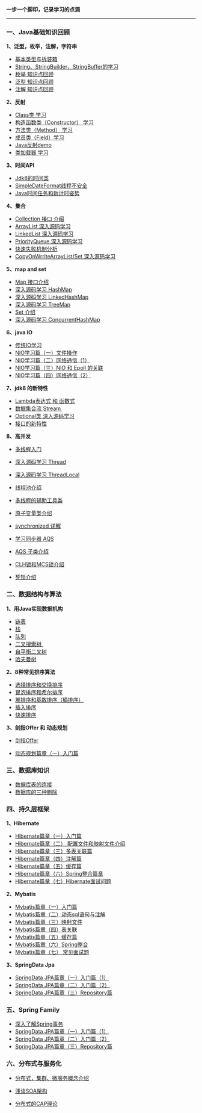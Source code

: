 **一步一个脚印，记录学习的点滴**

------



### 一、Java基础知识回顾

**1、泛型，枚举，注解，字符串**

- <a href="https://github.com/jogin666/blog/blob/master/resource/java/%E5%9F%BA%E6%9C%AC%E7%B1%BB%E5%9E%8B%E4%B8%8E%E6%8B%86%E8%A3%85%E7%AE%B1.md">基本类型与拆装箱</a>
- <a href="https://github.com/jogin666/blog/blob/master/resource/java/%E5%AD%97%E7%AC%A6%E4%B8%B2%E6%AF%94%E8%BE%83.md">String、StringBuilder、StringBuffer的学习</a>
- <a href="https://github.com/jogin666/blog/blob/master/resource/java/%E6%9E%9A%E4%B8%BE.md">枚举 知识点回顾</a>
- <a href="https://github.com/jogin666/blog/blob/master/resource/java/%E6%B3%9B%E5%9E%8B.md">泛型 知识点回顾</a>
- <a href="https://github.com/jogin666/blog/blob/master/resource/java/%E6%B3%A8%E8%A7%A3.md">注解 知识点回顾</a>



**2、反射**

- <a href="https://github.com/jogin666/blog/blob/master/resource/java/%E5%8F%8D%E5%B0%84/Class.md">Class类 学习</a>
- <a href="https://github.com/jogin666/blog/blob/master/resource/java/%E5%8F%8D%E5%B0%84/Constructor.md">构造函数类（Constructor） 学习</a>
- <a href="https://github.com/jogin666/blog/blob/master/resource/java/%E5%8F%8D%E5%B0%84/Method.md">方法类（Method） 学习</a>
- <a href="https://github.com/jogin666/blog/blob/master/resource/java/%E5%8F%8D%E5%B0%84/Field.md">成员类（Field）学习</a>
- <a href="https://github.com/jogin666/blog/blob/master/resource/java/%E5%8F%8D%E5%B0%84/%E5%8F%8D%E5%B0%84.md">Java反射demo</a>
- <a href="https://github.com/jogin666/blog/blob/master/resource/java/%E5%8F%8D%E5%B0%84/%E7%B1%BB%E5%8A%A0%E8%BD%BD%E5%99%A8.md">类加载器 学习</a>



**3、时间API**

- <a href="https://github.com/jogin666/blog/blob/master/resource/java/%E6%97%B6%E9%97%B4API/Java%E6%97%B6%E9%97%B4%E7%B1%BB%20%E7%AE%80%E5%8D%95%E5%AD%A6%E4%B9%A0.md">Jdk8的时间类</a>
- <a href="https://github.com/jogin666/blog/blob/master/resource/java/%E6%97%B6%E9%97%B4API/SimpleDateFormat%E7%BA%BF%E7%A8%8B%E4%B8%8D%E5%AE%89%E5%85%A8.md">SimpleDateFormat线程不安全</a>
- <a href="https://github.com/jogin666/blog/blob/master/resource/java/%E6%97%B6%E9%97%B4API/Java%E6%97%B6%E9%97%B4%E4%BB%BB%E5%8A%A1%E5%92%8C%E8%AE%A1%E6%97%B6.md">Java时间任务和新计时姿势</a>



**4、集合**

- <a href="https://github.com/jogin666/blog/blob/master/resource/java/%E9%9B%86%E5%90%88/Collection.md">Collection 接口 介绍</a>
- <a href="https://github.com/jogin666/blog/blob/master/resource/java/%E9%9B%86%E5%90%88/ArrayList.md">ArrayList 深入源码学习</a>
- <a href="https://github.com/jogin666/blog/blob/master/resource/java/%E9%9B%86%E5%90%88/LinkedList.md">LinkedList 深入源码学习</a>
- <a href="https://github.com/jogin666/blog/blob/master/resource/java/%E9%9B%86%E5%90%88/PriorityQueue.md">PriorityQueue 深入源码学习</a>
- <a href="https://github.com/jogin666/blog/blob/master/resource/java/%E9%9B%86%E5%90%88/fast-fail.md">快速失败机制分析</a>
- <a href="https://github.com/jogin666/blog/blob/master/resource/java/%E9%9B%86%E5%90%88/CopyOnWriteArrayList(Set).md">CopyOnWrriteArrayList/Set 深入源码学习</a>



**5、map and set**

- <a href="https://github.com/jogin666/blog/blob/master/resource/java/map%20and%20set/Map.md">Map 接口介绍</a>
- <a href="https://github.com/jogin666/blog/blob/master/resource/java/map%20and%20set/HashMap.md">深入源码学习 HashMap</a>
- <a href="https://github.com/jogin666/blog/blob/master/resource/java/map%20and%20set/LinkedHashMap.md">深入源码学习 LinkedHashMap</a>
- <a href="https://github.com/jogin666/blog/blob/master/resource/java/map%20and%20set/TreeMap.md">深入源码学习 TreeMap</a>
- <a href="https://github.com/jogin666/blog/blob/master/resource/java/map%20and%20set/Set.md">Set 介绍</a>
- <a href="https://github.com/jogin666/blog/blob/master/resource/java/map%20and%20set/ConcurrentHashMap.md">深入源码学习 ConcurrentHashMap</a>



**6、java IO**

- <a href="https://github.com/jogin666/blog/blob/master/resource/java/IO/%E4%BC%A0%E7%BB%9FIO%E7%B3%BB%E7%BB%9F%E5%AD%A6%E4%B9%A0.md">传统IO学习</a>
- <a href="https://github.com/jogin666/blog/blob/master/resource/java/IO/NIO%E5%AD%A6%E4%B9%A0%E7%AF%87%EF%BC%88%E4%B8%80%EF%BC%89%E6%96%87%E4%BB%B6%E6%93%8D%E4%BD%9C.md">NIO学习篇（一）文件操作</a>
- <a href="https://github.com/jogin666/blog/blob/master/resource/java/IO/NIO%E5%AD%A6%E4%B9%A0%E7%AF%87%EF%BC%88%E4%BA%8C%EF%BC%89%E7%BD%91%E7%BB%9C%E9%80%9A%E4%BF%A1(1).md">NIO学习篇（二）网络通信（1）</a>
- <a href="https://github.com/jogin666/blog/blob/master/resource/java/IO/NIO%E5%AD%A6%E4%B9%A0%E7%AF%87%EF%BC%88%E5%9B%9B%EF%BC%89NIO%26epoll%E8%AE%B2%E8%A7%A3.md">NIO学习篇（三）NIO 和 Epoll 的关联</a>
- <a href="https://github.com/jogin666/blog/blob/master/resource/java/IO/NIO%E5%AD%A6%E4%B9%A0%E7%AF%87%EF%BC%88%E4%B8%89%EF%BC%89%E7%BD%91%E7%BB%9C%E9%80%9A%E4%BF%A1(2).md">NIO学习篇（四）网络通信（2）</a>



**7、jdk8 的新特性**

- <a href="https://github.com/jogin666/blog/blob/master/resource/java/jdk8%E7%9A%84%E6%96%B0%E7%89%B9%E6%80%A7/Lambda%E5%92%8C%E5%87%BD%E6%95%B0%E5%BC%8F.md">Lambda表达式 和 函数式</a>
- <a href="https://github.com/jogin666/blog/blob/master/resource/java/jdk8%E7%9A%84%E6%96%B0%E7%89%B9%E6%80%A7/Stream.md">数据集合流 Stream </a>
- <a href="https://github.com/jogin666/blog/blob/master/resource/java/jdk8%E7%9A%84%E6%96%B0%E7%89%B9%E6%80%A7/Optional.md">Optional类 深入源码学习</a>
- <a href="https://github.com/jogin666/blog/blob/master/resource/java/jdk8%E7%9A%84%E6%96%B0%E7%89%B9%E6%80%A7/%E6%8E%A5%E5%8F%A3%E7%9A%84%E5%8F%98%E5%8C%96.md">接口的新特性</a>



**8、高并发**

- <a href="https://github.com/jogin666/blog/blob/master/resource/java/%E5%B9%B6%E5%8F%91/%E5%A4%9A%E7%BA%BF%E7%A8%8B/%E5%A4%9A%E7%BA%BF%E7%A8%8B%E5%85%A5%E9%97%A8.md">多线程入门</a>
- <a href="https://github.com/jogin666/blog/blob/master/resource/java/%E5%B9%B6%E5%8F%91/%E5%A4%9A%E7%BA%BF%E7%A8%8B/Thread%E6%B7%B1%E5%85%A5%E6%BA%90%E7%A0%81%E5%AD%A6%E4%B9%A0.md">深入源码学习 Thread</a>
- <a href="https://github.com/jogin666/blog/blob/master/resource/java/%E5%B9%B6%E5%8F%91/%E5%A4%9A%E7%BA%BF%E7%A8%8B/LocalThread%E5%AD%A6%E4%B9%A0.md">深入源码学习 ThreadLocal</a>
- <a href="https://github.com/jogin666/blog/blob/master/resource/java/%E5%B9%B6%E5%8F%91/%E5%A4%9A%E7%BA%BF%E7%A8%8B/%E7%BA%BF%E7%A8%8B%E6%B1%A0.md">线程池介绍</a>
- <a href="https://github.com/jogin666/blog/blob/master/resource/java/%E5%B9%B6%E5%8F%91/%E5%A4%9A%E7%BA%BF%E7%A8%8B/%E5%A4%9A%E7%BA%BF%E7%A8%8B%E7%9A%84%E8%BE%85%E5%8A%A9%E5%B7%A5%E5%85%B7%E7%B1%BB.md">多线程的辅助工具类</a>
- <a href="https://github.com/jogin666/blog/blob/master/resource/java/%E5%B9%B6%E5%8F%91/%E5%A4%9A%E7%BA%BF%E7%A8%8B/%E5%8E%9F%E5%AD%90%E5%8F%98%E9%87%8F%E7%B1%BB(Atomic)%E5%AD%A6%E4%B9%A0.md">原子变量类介绍</a>



- <a href="https://github.com/jogin666/blog/blob/master/resource/java/%E5%B9%B6%E5%8F%91/%E9%94%81/synchronized%E8%AF%A6%E8%A7%A3.md">synchronized 详解</a>
- <a href="https://github.com/jogin666/blog/blob/master/resource/java/%E5%B9%B6%E5%8F%91/%E9%94%81/AbstractQueuedSynchronizer%E8%AF%A6%E8%A7%A3.md">学习同步器 AQS</a>
- <a href="https://github.com/jogin666/blog/blob/master/resource/java/%E5%B9%B6%E5%8F%91/%E9%94%81/AQS%E5%AD%90%E9%94%81%E4%BB%8B%E7%BB%8D.md">AQS 子类介绍</a>
- <a href="https://github.com/jogin666/blog/blob/master/resource/java/%E5%B9%B6%E5%8F%91/%E9%94%81/CLH%E9%94%81%E5%92%8CMCS%E9%94%81.md">CLH锁和MCS锁介绍</a>
- <a href="https://github.com/jogin666/blog/blob/master/resource/java/%E5%B9%B6%E5%8F%91/%E9%94%81/%E6%AD%BB%E9%94%81%E4%BB%8B%E7%BB%8D.md">死锁介绍</a>



### 二、数据结构与算法

**1、用Java实现数据机构**

- <a href="https://github.com/jogin666/blog/blob/master/resource/%E6%95%B0%E6%8D%AE%E7%BB%93%E6%9E%84/%E9%93%BE%E8%A1%A8.md">链表</a>
- <a href="https://github.com/jogin666/blog/blob/master/resource/%E6%95%B0%E6%8D%AE%E7%BB%93%E6%9E%84/%E6%A0%88.md">栈</a>
- <a href="https://github.com/jogin666/blog/blob/master/resource/%E6%95%B0%E6%8D%AE%E7%BB%93%E6%9E%84/%E9%98%9F%E5%88%97.md">队列</a>
- <a href="https://github.com/jogin666/blog/blob/master/resource/%E6%95%B0%E6%8D%AE%E7%BB%93%E6%9E%84/%E4%BA%8C%E5%8F%89%E6%8E%92%E5%BA%8F%E6%A0%91.md">二叉搜索树 </a>
- <a href="https://github.com/jogin666/blog/blob/master/resource/%E6%95%B0%E6%8D%AE%E7%BB%93%E6%9E%84/%E8%87%AA%E5%B9%B3%E8%A1%A1%E4%BA%8C%E5%8F%89%E6%A0%91.md">自平衡二叉树</a>
- <a href="https://github.com/jogin666/blog/blob/master/resource/%E6%95%B0%E6%8D%AE%E7%BB%93%E6%9E%84/%E5%93%88%E5%A4%AB%E6%9B%BC%E6%A0%91.md">哈夫曼树</a>



**2、8种常见排序算法**

- <a href="https://github.com/jogin666/Solution/blob/master/8%E7%A7%8D%E6%8E%92%E5%BA%8F%E7%AE%97%E6%B3%95/select%E5%92%8Cswap.md">选择排序和交换排序</a>
- <a href="https://github.com/jogin666/Solution/blob/master/8%E7%A7%8D%E6%8E%92%E5%BA%8F%E7%AE%97%E6%B3%95/bubble%E5%92%8Cshell.md">冒泡排序和希尔排序</a>
- <a href="https://github.com/jogin666/Solution/blob/master/8%E7%A7%8D%E6%8E%92%E5%BA%8F%E7%AE%97%E6%B3%95/heap%E5%92%8Cbase.md">堆排序和基数排序（桶排序）</a>
- <a href="https://github.com/jogin666/Solution/blob/master/8%E7%A7%8D%E6%8E%92%E5%BA%8F%E7%AE%97%E6%B3%95/insert.md">插入排序</a>
- <a href="https://github.com/jogin666/Solution/blob/master/8%E7%A7%8D%E6%8E%92%E5%BA%8F%E7%AE%97%E6%B3%95/quick.md">快速排序</a>



**3、剑指Offer 和 动态规划**

- <a href="https://github.com/jogin666/Solution">剑指Offer</a>

- <a href="https://github.com/jogin666/Solution/blob/master/%E5%8A%A8%E6%80%81%E8%A7%84%E5%88%92/%E5%8A%A8%E6%80%81%E8%A7%84%E5%88%92%E7%AF%87%E7%AB%A0%EF%BC%88%E4%B8%80%EF%BC%89%E5%85%A5%E9%97%A8%E7%AF%87.md">动态规划篇章（一）入门篇</a>



### 三、数据库知识

- <a href="https://github.com/jogin666/blog/blob/master/resource/%E6%95%B0%E6%8D%AE%E5%BA%93%E7%9F%A5%E8%AF%86/%E6%95%B0%E6%8D%AE%E5%BA%93%E8%A1%A8%E7%9A%84%E8%BF%9E%E6%8E%A5.md">数据库表的连接</a>
- <a href="https://github.com/jogin666/blog/blob/master/resource/%E6%95%B0%E6%8D%AE%E5%BA%93%E7%9F%A5%E8%AF%86/%E6%95%B0%E6%8D%AE%E5%BA%93%E7%9A%84%E4%B8%89%E7%A7%8D%E5%88%A0%E9%99%A4%E6%96%B9%E5%BC%8F.md">数据库的三种删除</a>



### 四、持久层框架

**1、Hibernate**

- <a href="https://github.com/jogin666/blog/blob/master/resource/%E6%8C%81%E4%B9%85%E5%B1%82%E6%A1%86%E6%9E%B6/Hibernate/Hibernate%E7%AF%87%E7%AB%A0%EF%BC%88%E4%B8%80%EF%BC%89%E5%85%A5%E9%97%A8%E7%AF%87.md">Hibernate篇章（一）入门篇</a>
- <a href="https://github.com/jogin666/blog/blob/master/resource/%E6%8C%81%E4%B9%85%E5%B1%82%E6%A1%86%E6%9E%B6/Hibernate/Hibernate%E7%AF%87%E7%AB%A0%EF%BC%88%E4%BA%8C%EF%BC%89%E9%85%8D%E7%BD%AE%E3%80%81%E6%98%A0%E5%B0%84%E6%96%87%E4%BB%B6%E7%AF%87.md">Hibernate篇章（二） 配置文件和映射文件介绍</a>
- <a href="https://github.com/jogin666/blog/blob/master/resource/%E6%8C%81%E4%B9%85%E5%B1%82%E6%A1%86%E6%9E%B6/Hibernate/Hibernate%E7%AF%87%E7%AB%A0%EF%BC%88%E4%B8%89%EF%BC%89%E5%A4%9A%E8%A1%A8%E5%85%B3%E8%81%94%E7%AF%87.md">Hibernate篇章（三）多表关联篇</a>
- <a href="https://github.com/jogin666/blog/blob/master/resource/%E6%8C%81%E4%B9%85%E5%B1%82%E6%A1%86%E6%9E%B6/Hibernate/Hibernate%E7%AF%87%E7%AB%A0%EF%BC%88%E5%9B%9B%EF%BC%89%E6%B3%A8%E8%A7%A3%E7%AF%87.md">Hibernate篇章（四）注解篇</a>
- <a href="https://github.com/jogin666/blog/blob/master/resource/%E6%8C%81%E4%B9%85%E5%B1%82%E6%A1%86%E6%9E%B6/Hibernate/Hibernate%E7%AF%87%E7%AB%A0%EF%BC%88%E4%BA%94%EF%BC%89%E7%BC%93%E5%AD%98%E7%AF%87.md">Hibernate篇章（五）缓存篇</a>
- <a href="https://github.com/jogin666/blog/blob/master/resource/%E6%8C%81%E4%B9%85%E5%B1%82%E6%A1%86%E6%9E%B6/Hibernate/Hibernate%E7%AF%87%E7%AB%A0%EF%BC%88%E5%85%AD%EF%BC%89Spring%E6%95%B4%E5%90%88%E7%AF%87%E7%AB%A0.md">Hibernate篇章（六）Spring整合篇章</a>
- <a href="https://github.com/jogin666/blog/blob/master/resource/%E6%8C%81%E4%B9%85%E5%B1%82%E6%A1%86%E6%9E%B6/Hibernate/Hibernate%E7%AF%87%E7%AB%A0%EF%BC%88%E4%B8%83%EF%BC%89%E9%9D%A2%E8%AF%95%E9%97%AE%E9%A2%98.md">Hibernate篇章（七）Hibernate面试问题</a>



**2、Mybatis**

- <a href="https://github.com/jogin666/blog/blob/master/resource/%E6%8C%81%E4%B9%85%E5%B1%82%E6%A1%86%E6%9E%B6/Mybatis/Mybatis%E7%AF%87%E7%AB%A0%EF%BC%88%E4%B8%80%EF%BC%89%E5%85%A5%E9%97%A8%E7%AF%87.md">Mybatis篇章（一）入门篇</a>
- <a href="https://github.com/jogin666/blog/blob/master/resource/%E6%8C%81%E4%B9%85%E5%B1%82%E6%A1%86%E6%9E%B6/Mybatis/Mybatis%E7%AF%87%E7%AB%A0%EF%BC%88%E4%BA%8C%EF%BC%89%E5%8A%A8%E6%80%81sql%E4%B8%8E%E6%B3%A8%E8%A7%A3.md">Mybatis篇章（二）动态sql语句与注解</a>
- <a href="https://github.com/jogin666/blog/blob/master/resource/%E6%8C%81%E4%B9%85%E5%B1%82%E6%A1%86%E6%9E%B6/Mybatis/Mybatis%E7%AF%87%E7%AB%A0%EF%BC%88%E4%B8%89%EF%BC%89%E6%98%A0%E5%B0%84%E6%96%87%E4%BB%B6.md">Mybatis篇章（三）映射文件</a>
- <a href="https://github.com/jogin666/blog/blob/master/resource/%E6%8C%81%E4%B9%85%E5%B1%82%E6%A1%86%E6%9E%B6/Mybatis/Mybatis%E7%AF%87%E7%AB%A0%EF%BC%88%E5%9B%9B%EF%BC%89%E8%A1%A8%E5%85%B3%E8%81%94.md">Mybatis篇章（四）表关联</a>
- <a href="https://github.com/jogin666/blog/blob/master/resource/%E6%8C%81%E4%B9%85%E5%B1%82%E6%A1%86%E6%9E%B6/Mybatis/Mybatis%E7%AF%87%E7%AB%A0%EF%BC%88%E4%BA%94%EF%BC%89%E7%BC%93%E5%AD%98%E7%AF%87.md">Mybatis篇章（五）缓存篇</a>
- <a href="https://github.com/jogin666/blog/blob/master/resource/%E6%8C%81%E4%B9%85%E5%B1%82%E6%A1%86%E6%9E%B6/Mybatis/Mybatis%E7%AF%87%E7%AB%A0%EF%BC%88%E5%85%AD%EF%BC%89spring%E6%95%B4%E5%90%88.md">Mybatis篇章（六）Spring整合</a>
- <a href="https://github.com/jogin666/blog/blob/master/resource/%E6%8C%81%E4%B9%85%E5%B1%82%E6%A1%86%E6%9E%B6/Mybatis/Mybatis%E7%AF%87%E7%AB%A0%EF%BC%88%E4%B8%83%EF%BC%89%E9%9D%A2%E8%AF%95%E9%A2%98.md">Mybatis篇章（七） 常见面试题</a>



**3、SpringData Jpa**

- <a href="https://github.com/jogin666/blog/blob/master/resource/%E6%8C%81%E4%B9%85%E5%B1%82%E6%A1%86%E6%9E%B6/SpringData%20JPA/SpringData%20JPA%E7%AF%87%E7%AB%A0%EF%BC%88%E4%B8%80%EF%BC%89%E5%85%A5%E9%97%A8%E7%AF%87%EF%BC%881%EF%BC%89.md">SpringData JPA篇章（一）入门篇（1）</a>
- <a href="https://github.com/jogin666/blog/blob/master/resource/%E6%8C%81%E4%B9%85%E5%B1%82%E6%A1%86%E6%9E%B6/SpringData%20JPA/SpringData%20JPA%E7%AF%87%E7%AB%A0%EF%BC%88%E4%BA%8C%EF%BC%89%E5%85%A5%E9%97%A8%E7%AF%87%EF%BC%882%EF%BC%89.md">SpringData JPA篇章（二）入门篇（2）</a>
- <a href="https://github.com/jogin666/blog/blob/master/resource/%E6%8C%81%E4%B9%85%E5%B1%82%E6%A1%86%E6%9E%B6/SpringData%20JPA/SpringData%20JPA%E7%AF%87%E7%AB%A0%EF%BC%88%E4%B8%89%EF%BC%89Repository%E7%AF%87.md">SpringData JPA篇章（三）Repository篇</a>



### 五、Spring Family

- <a href="https://github.com/jogin666/blog/blob/master/resource/spring%20family/spring/%E6%B7%B1%E5%85%A5%E4%BA%86%E8%A7%A3Spring%E7%9A%84%E4%BA%8B%E5%8A%A1.md">深入了解Spring事务</a>
- <a href="https://github.com/jogin666/blog/blob/master/resource/%E6%8C%81%E4%B9%85%E5%B1%82%E6%A1%86%E6%9E%B6/SpringData%20JPA/SpringData%20JPA%E7%AF%87%E7%AB%A0%EF%BC%88%E4%B8%80%EF%BC%89%E5%85%A5%E9%97%A8%E7%AF%87%EF%BC%881%EF%BC%89.md">SpringData JPA篇章（一）入门篇（1）</a>
- <a href="https://github.com/jogin666/blog/blob/master/resource/%E6%8C%81%E4%B9%85%E5%B1%82%E6%A1%86%E6%9E%B6/SpringData%20JPA/SpringData%20JPA%E7%AF%87%E7%AB%A0%EF%BC%88%E4%BA%8C%EF%BC%89%E5%85%A5%E9%97%A8%E7%AF%87%EF%BC%882%EF%BC%89.md">SpringData JPA篇章（二）入门篇（2）</a>
- <a href="https://github.com/jogin666/blog/blob/master/resource/%E6%8C%81%E4%B9%85%E5%B1%82%E6%A1%86%E6%9E%B6/SpringData%20JPA/SpringData%20JPA%E7%AF%87%E7%AB%A0%EF%BC%88%E4%B8%89%EF%BC%89Repository%E7%AF%87.md">SpringData JPA篇章（三）Repository篇</a>



### 六、分布式与服务化

- <a href="https://github.com/jogin666/blog/blob/master/resource/%E5%88%86%E5%B8%83%E5%BC%8F%E5%92%8C%E6%9C%8D%E5%8A%A1%E5%8C%96%E6%A6%82%E5%BF%B5/%E5%88%86%E5%B8%83%E5%BC%8F%EF%BC%8C%E9%9B%86%E7%BE%A4%E3%80%81%E5%BE%AE%E6%9C%8D%E5%8A%A1%E6%A6%82%E5%BF%B5%E4%BB%8B%E7%BB%8D.md">分布式，集群、微服务概念介绍</a>

- <a href="https://github.com/jogin666/blog/blob/master/resource/%E5%88%86%E5%B8%83%E5%BC%8F%E5%92%8C%E6%9C%8D%E5%8A%A1%E5%8C%96%E6%A6%82%E5%BF%B5/%E6%B5%85%E8%B0%88SOA%E6%9E%B6%E6%9E%84.md">浅谈SOA架构</a>

- <a href="https://github.com/jogin666/blog/blob/master/resource/%E5%88%86%E5%B8%83%E5%BC%8F%E5%92%8C%E6%9C%8D%E5%8A%A1%E5%8C%96%E6%A6%82%E5%BF%B5/CAP%E7%90%86%E8%AE%BA.md">分布式的CAP理论</a>

  

